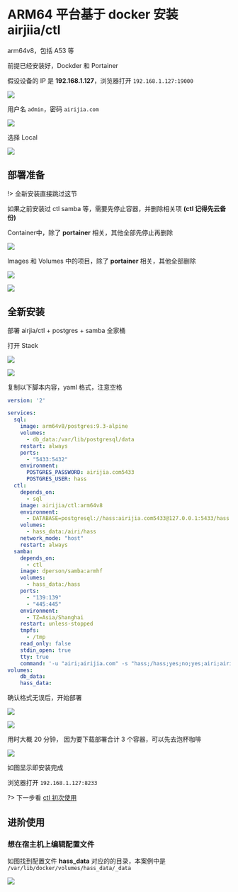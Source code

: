 
# ARM64 平台基于 docker 安装 airjiia/ctl 

arm64v8，包括 A53 等

前提已经安装好，Dockder 和 Portainer

假设设备的 IP 是 **192.168.1.127**，浏览器打开 `192.168.1.127:19000`

![](http://pic.airijia.com/doc/20190703093046.png)

用户名 `admin`，密码 `airijia.com`

![](http://pic.airijia.com/doc/20190703093103.png)

选择 Local

![](http://pic.airijia.com/doc/20190703093114.png)

## 部署准备

!> 全新安装直接跳过这节

如果之前安装过 ctl samba 等，需要先停止容器，并删除相关项 **(ctl 记得先云备份)**

Container中，除了 **portainer** 相关，其他全部先停止再删除

![](http://pic.airijia.com/doc/20190703093125.png)

Images 和 Volumes 中的项目，除了 **portainer** 相关，其他全部删除

![](http://pic.airijia.com/doc/20190703093136.png)


![](http://pic.airijia.com/doc/20190703093146.png)

## 全新安装

部署 airjia/ctl + postgres + samba 全家桶

打开 Stack

![](http://pic.airijia.com/doc/20190703093158.png)


![](http://pic.airijia.com/doc/20190703093212.png)


复制以下脚本内容，yaml 格式，注意空格



```yaml
version: '2'

services:
  sql:
    image: arm64v8/postgres:9.3-alpine
    volumes:
      - db_data:/var/lib/postgresql/data
    restart: always
    ports:
      - "5433:5432"
    environment:
      POSTGRES_PASSWORD: airijia.com5433
      POSTGRES_USER: hass
  ctl:
    depends_on:
      - sql
    image: airijia/ctl:arm64v8
    environment:
      - DATABASE=postgresql://hass:airijia.com5433@127.0.0.1:5433/hass
    volumes:
      - hass_data:/airi/hass
    network_mode: "host"
    restart: always
  samba:
    depends_on:
      - ctl
    image: dperson/samba:armhf
    volumes:
      - hass_data:/hass
    ports:
      - "139:139"
      - "445:445"
    environment:
      - TZ=Asia/Shanghai
    restart: unless-stopped
    tmpfs:
      - /tmp
    read_only: false
    stdin_open: true
    tty: true
    command: '-u "airi;airijia.com" -s "hass;/hass;yes;no;yes;airi;airi"'
volumes:
    db_data:
    hass_data:
```


确认格式无误后，开始部署

![](http://pic.airijia.com/doc/20190703093224.png)


![](http://pic.airijia.com/doc/20190703093234.png)


用时大概 20 分钟， 因为要下载部署合计 3 个容器，可以先去泡杯咖啡


![](http://pic.airijia.com/doc/20190703093243.png)

如图显示即安装完成


浏览器打开 `192.168.1.127:8233`


?> 下一步看 [ctl 初次使用](ctl/init)




## 进阶使用


### 想在宿主机上编辑配置文件

如图找到配置文件 **hass_data** 对应的的目录，本案例中是 `/var/lib/docker/volumes/hass_data/_data`

![](http://pic.airijia.com/doc/20181214141956.png)








